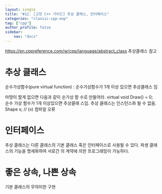 ```yaml
---
layout: single
title: "#12. [고전 C++ 가이드] 추상 클래스, 인터페이스"
categories: "classic-cpp-oop"
tag: ["cpp"]
author_profile: false
sidebar: 
    nav: "docs"
---
```

https://en.cppreference.com/w/cpp/language/abstract_class
추상클래스 참고

# 추상 클래스

순수가상함수(pure virtual function) : 순수가상함수가 1개 이상 있으면 추상클래스 임


마땅이 할게 없으면 다음과 같이 순가상 함
수로 만들어라. virtual void Draw() = 0; 순수 가상 함수가 1개 이상있으면 추상클래
스임. 추상 클래스는 인스턴스화 될 수 없음. Shape s; // (x) 컴파일 오류

# 인터페이스

추상 클래스는 다른 클래스의 기본 클래스
혹은 인터페이스로 사용될 수 있다. 파생 클래스의 기능을 명세화하여 서로간
의 계약에 의한 프로그래밍이 가능하다.

# 좋은 상속, 나쁜 상속

기본 클래스의 무의미한 구현



